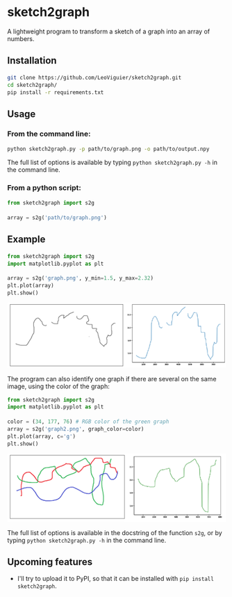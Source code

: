 # sketch2graph
A lightweight program to transform a sketch of a graph into an array of numbers.

## Installation
```bash
git clone https://github.com/LeoViguier/sketch2graph.git
cd sketch2graph/
pip install -r requirements.txt
```

## Usage
### From the command line:
```bash
python sketch2graph.py -p path/to/graph.png -o path/to/output.npy
```
The full list of options is available by typing `python sketch2graph.py -h` in the command line.

### From a python script:
```python
from sketch2graph import s2g

array = s2g('path/to/graph.png')
```

## Example
```python
from sketch2graph import s2g
import matplotlib.pyplot as plt

array = s2g('graph.png', y_min=1.5, y_max=2.32)
plt.plot(array)
plt.show()
```
![example](example/example.png)

The program can also identify one graph if there are several on the same image, using the color of the graph:
```python
from sketch2graph import s2g
import matplotlib.pyplot as plt

color = (34, 177, 76) # RGB color of the green graph
array = s2g('graph2.png', graph_color=color)
plt.plot(array, c='g')
plt.show()
```
![example2](example/example2.png)

The full list of options is available in the docstring of the function `s2g`, or by typing `python sketch2graph.py -h` in the command line.

## Upcoming features

* I'll try to upload it to PyPI, so that it can be installed with `pip install sketch2graph`.
